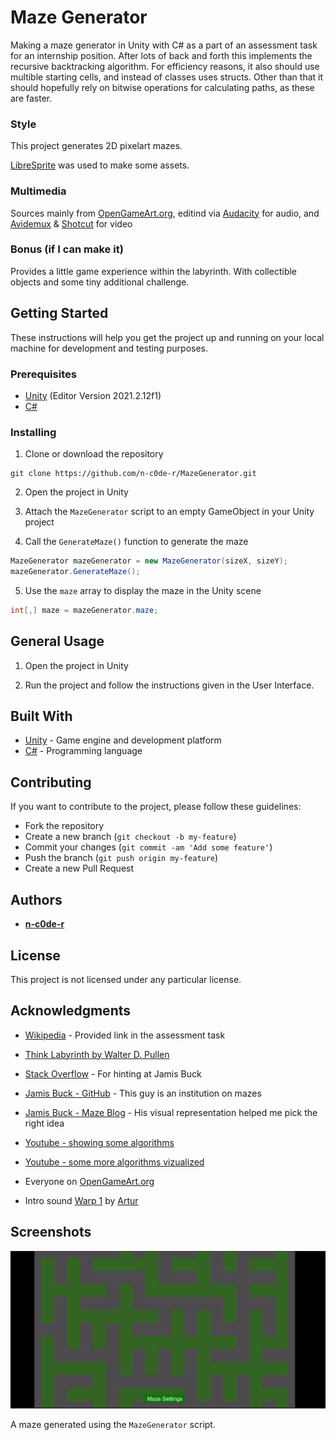 # Maze Generator
Making a maze generator in Unity with C# as a part of an assessment task for an internship position.
After lots of back and forth this implements the recursive backtracking algorithm.
For efficiency reasons, it also should use multible starting cells, and instead of classes uses structs.
Other than that it should hopefully rely on bitwise operations for calculating paths, as these are faster.

### Style
This project generates 2D pixelart mazes.

[LibreSprite](https://github.com/LibreSprite/LibreSprite) was used to make some assets.

### Multimedia
Sources mainly from [OpenGameArt.org](https://opengameart.org/), editind via [Audacity](https://www.audacityteam.org/) for audio, and [Avidemux](https://avidemux.sourceforge.net/) & [Shotcut](https://shotcut.org/) for video

### Bonus (if I can make it)
Provides a little game experience within the labyrinth.
With collectible objects and some tiny additional challenge.

## Getting Started

These instructions will help you get the project up and running on your local machine for development and testing purposes.

### Prerequisites

- [Unity](https://unity.com/) (Editor Version 2021.2.12f1)
- [C#](https://docs.microsoft.com/en-us/dotnet/csharp/)

### Installing

1. Clone or download the repository

```
git clone https://github.com/n-c0de-r/MazeGenerator.git
```

2. Open the project in Unity

3. Attach the `MazeGenerator` script to an empty GameObject in your Unity project

4. Call the `GenerateMaze()` function to generate the maze

```cs
MazeGenerator mazeGenerator = new MazeGenerator(sizeX, sizeY);
mazeGenerator.GenerateMaze();
```

5. Use the `maze` array to display the maze in the Unity scene

```cs
int[,] maze = mazeGenerator.maze;
```
## General Usage

1. Open the project in Unity

2. Run the project and follow the instructions given in the User Interface.

## Built With

- [Unity](https://unity.com/) - Game engine and development platform
- [C#](https://docs.microsoft.com/en-us/dotnet/csharp/) - Programming language

## Contributing

If you want to contribute to the project, please follow these guidelines:

- Fork the repository
- Create a new branch (`git checkout -b my-feature`)
- Commit your changes (`git commit -am 'Add some feature'`)
- Push the branch (`git push origin my-feature`)
- Create a new Pull Request

## Authors

- [**n-c0de-r**](https://github.com/n-c0de-r)

## License

This project is not licensed under any particular license.

## Acknowledgments

- [Wikipedia](https://en.wikipedia.org/wiki/Maze_generation_algorithm) - Provided link in the assessment task
- [Think Labyrinth by Walter D. Pullen](http://www.astrolog.org/labyrnth/algrithm.htm)
- [Stack Overflow](https://stackoverflow.com/questions/38502/whats-a-good-algorithm-to-generate-a-maze) - For hinting at Jamis Buck
- [Jamis Buck - GitHub](https://github.com/jamis) - This guy is an institution on mazes
- [Jamis Buck - Maze Blog](https://weblog.jamisbuck.org/2011/2/7/maze-generation-algorithm-recap) - His visual representation helped me pick the right idea
- [Youtube - showing some algorithms](https://www.youtube.com/watch?v=sVcB8vUFlmU)
- [Youtube - some more algorithms vizualized](https://www.youtube.com/watch?v=U3meEXvYFsc)

- Everyone on [OpenGameArt.org](https://opengameart.org/)
- Intro sound [Warp 1](https://opengameart.org/content/warp-sound-1) by [Artur](https://opengameart.org/users/arthur)

## Screenshots

![MazeGenerator_v0.1](/Screenshots/maze_show.gif)

A maze generated using the `MazeGenerator` script.